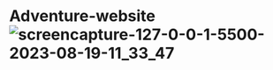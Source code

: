 # Adventure-website![screencapture-127-0-0-1-5500-2023-08-19-11_33_47](https://github.com/Rahil220/Adventure-website/assets/128123047/da5310eb-7ca1-49c9-91d8-b2768848229a)
